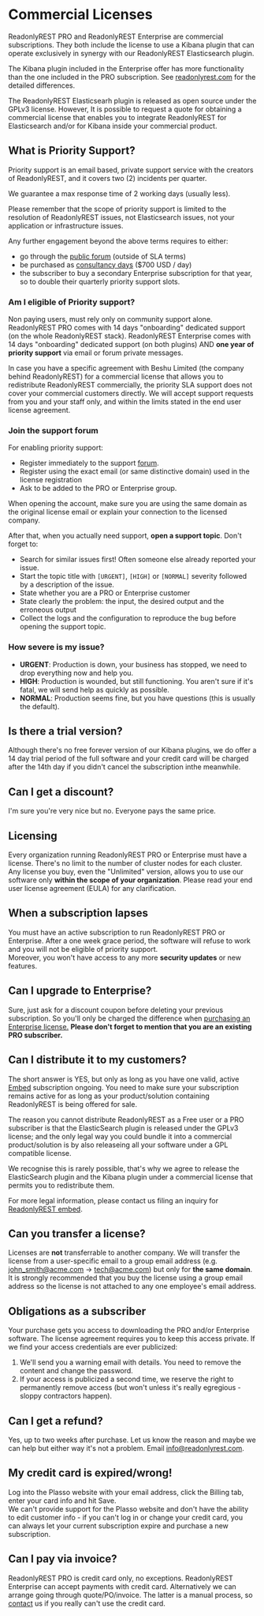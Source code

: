 # Commercial Licenses

ReadonlyREST PRO and ReadonlyREST Enterprise are commercial subscriptions. They both include the license to use a Kibana plugin that can operate exclusively in synergy with our ReadonlyREST Elasticsearch plugin.

The Kibana plugin included in the Enterprise offer has more functionality than the one included in the PRO subscription. See [readonlyrest.com](https://readonlyrest.com) for the detailed differences.

The ReadonlyREST Elasticsearh plugin is released as open source under the GPLv3 license.
However, It is possible to request a quote for obtaining a commercial license that enables you to integrate ReadonlyREST for Elasticsearch and/or for Kibana inside your commercial product. 


## What is Priority Support?

Priority support is an email based, private support service with the creators of ReadonlyREST, and it covers two (2) incidents per quarter. 

We guarantee a max response time of 2 working days (usually less).

Please remember that the scope of priority support is limited to the resolution of ReadonlyREST issues, not Elasticsearch issues, not your application or infrastructure issues.
 
Any further engagement beyond the above terms requires to either:

* go through the [public forum](https://forum.readonlyrest.com) (outside of SLA terms)
* be purchased as [consultancy days](mailto:info@readonlyrest.com?subject=ReadonlyREST%20consultancy%20required) ($700 USD / day)
* the subscriber to buy a secondary Enterprise subscription for that year, so to double their quarterly priority support slots.

### Am I eligible of Priority support?
Non paying users, must rely only on community support alone. 
ReadonlyREST PRO comes with 14 days "onboarding" dedicated support (on the whole ReadonlyREST stack).
ReadonlyREST Enterprise comes with 14 days "onboarding" dedicated support (on both plugins) AND **one year of priority support** via email or forum private messages.

In case you have a specific agreement with Beshu Limited (the company behind ReadonlyREST) for a commercial license that allows you to redistribute ReadonlyREST commercially, the priority SLA support does not cover your commercial customers directly. We will accept support requests from you and your staff only, and within the limits stated in the end user license agreement.


### Join the support forum
For enabling priority support:
 * Register immediately to the support [forum](https://forum.readonlyrest.com).
 * Register using the exact email (or same distinctive domain) used in the license registration
 * Ask to be added to the PRO or Enterprise group.
  
When opening the account, make sure you are using the same domain as the original license email or explain your connection to the licensed company.

After that, when you actually need support, **open a support topic**. Don't forget to:
 * Search for similar issues first! Often someone else already reported your issue.
 * Start the topic title with `[URGENT]`, `[HIGH]` or `[NORMAL]` severity followed by a description of the issue. 
 * State whether you are a PRO or Enterprise customer
 * State clearly the problem: the input, the desired output and the erroneous output
 * Collect the logs and the configuration to reproduce the bug before opening the support topic.
  
### How severe is my issue?

* **URGENT**: Production is down, your business has stopped, we need to drop everything now and help you.
* **HIGH**: Production is wounded, but still functioning. You aren't sure if it's fatal, we will send help as quickly as possible.
* **NORMAL**: Production seems fine, but you have questions (this is usually the default).

## Is there a trial version?

Although there's no free forever version of our Kibana plugins, we do offer a 14 day trial period of the full software and your credit card will be charged after the 14th day if you didn't cancel the subscription inthe meanwhile.

## Can I get a discount?

I'm sure you're very nice but no. Everyone pays the same price.

##  Licensing

Every organization running ReadonlyREST PRO or Enterprise must have a license. There's no limit to the number of cluster nodes for each cluster.
Any license you buy, even the "Unlimited" version, allows you to use our software only **within the scope of your organization**.
Please read your end user license agreement (EULA) for any clarification.

## When a subscription lapses

You must have an active subscription to run ReadonlyREST PRO or Enterprise.
After a one week grace period, the software will refuse to work and you will not be eligible of priority support.  
Moreover, you won't have access to any more **security updates** or new features.

## Can I upgrade to Enterprise?

Sure, just ask for a discount coupon before deleting your previous subscription. So you'll only be charged the difference when [purchasing an Enterprise license.]({{brand.base_url}}/enterprise.html)
**Please don't forget to mention that you are an existing PRO subscriber.**  

## Can I distribute it to my customers?

The short answer is YES, but only as long as you have one valid, active [Embed](https://readonlyrest.com/embedded/) subscription ongoing.
You need to make sure your subscription remains active for as long as your product/solution containing ReadonlyREST is being offered for sale.

The reason you cannot distribute ReadonlyREST as a Free user or a PRO subscriber is that the ElasticSearch plugin is released under the GPLv3 license; and the only legal way you could bundle it into a commercial product/solution is by also releaseing all your software under a GPL compatible license.

We recognise this is rarely possible, that's why we agree to release the ElasticSearch plugin and the Kibana plugin under a commercial license that permits you to redistribute them. 

For more legal information, please contact us filing an inquiry for [ReadonlyREST embed](https://readonlyrest.com/embedded/).


## Can you transfer a license?

Licenses are **not** transferrable to another company. 
We will transfer the license from a user-specific email to a group email address (e.g. john_smith@acme.com -> tech@acme.com) but only for **the same domain**. 
It is strongly recommended that you buy the license using a group email address so the license is not attached to any one employee's email address.

## Obligations as a subscriber

Your purchase gets you access to downloading the PRO and/or Enterprise software. The license agreement requires you to keep this access private. 
If we find your access credentials are ever publicized:

1. We'll send you a warning email with details.  You need to remove the content and change the password.
2. If your access is publicized a second time, we reserve the right to permanently remove access (but won't unless it's really egregious - sloppy contractors happen).

## Can I get a refund?

Yes, up to two weeks after purchase. Let us know the reason and maybe we can help but either way it's not a problem. 
Email [info@readonlyrest.com](mailto:info@readonlyrest.com?subject=ReadonlyREST%20refund%20required).

## My credit card is expired/wrong!

Log into the Plasso website with your email address, 
click the Billing tab, enter your card info and hit Save.  
We can't provide support for the Plasso website and don't have the ability to edit customer info - if you can't log in or change your credit card, 
you can always let your current subscription expire and purchase a new subscription.

## Can I pay via invoice?

ReadonlyREST PRO is credit card only, no exceptions.
ReadonlyREST Enterprise can accept payments with credit card. Alternatively we can arrange going through quote/PO/invoice. The latter is a manual process, so [contact](mailto:info@readonlyrest.com?subject=ReadonlyREST%20billing%20via%20invoice) us if you really can't use the credit card.

